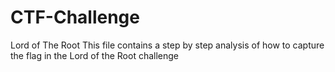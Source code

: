 # CTF-Challenge
Lord of The Root
This file contains a step by step analysis of how to capture the flag 
in the Lord of the Root challenge
